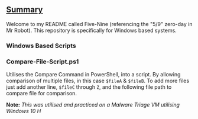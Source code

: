 ## <u>Summary</u>

Welcome to my README called Five-Nine (referencing the "5/9" zero-day in Mr Robot). This repository is specifically for Windows based systems.

### Windows Based Scripts

### Compare-File-Script.ps1

Utilises the Compare Command in PowerShell, into a script. By allowing comparison of multiple files, in this case `$fileA` & `$fileB`.
To add more files just add another line, `$fileC` through `Z`, and the following file path to compare file for comparison.

**Note:**
*This was utilised and practiced on a Malware Triage VM utilising Windows 10 H*
